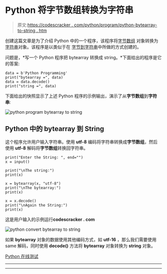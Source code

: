 # Python 将字节数组转换为字符串

> 原文:[https://codescracker . com/python/program/python-bytearray-to-string . htm](https://codescracker.com/python/program/python-bytearray-to-string.htm)

创建这篇文章是为了介绍 Python 中的一个程序，该程序将[字节数组](/python/python-bytearray.htm) 对象转换为[字符串](/python/python-strings.htm)对象。该程序是以类似于在 [字节到字符串](/python/program/python-bytes-to-string.htm)中所做的方式创建的。

问题是，*写一个 Python 程序把 bytearray 转换成 string。*下面给出的程序是它的答案:

```
data = b'Python Programming'
print("bytearray =", data)
data = data.decode()
print("string =", data)
```

下面给出的快照显示了上述 Python 程序的示例输出，演示了从**字节数组**到**字符串**:

![python program bytearray to string](../Images/d79551698aa7f65a37c1e7bf0efae8b7.png)

## Python 中的 bytearray 到 String

这个程序允许用户输入字符串。使用 **utf-8** 编码将字符串转换成**字节数组**，然后使用 **utf-8** 解码将**字节数组**转换回字符串。

```
print("Enter the String: ", end="")
x = input()

print("\nThe string:")
print(x)

x = bytearray(x, "utf-8")
print("\nThe bytearray:")
print(x)

x = x.decode()
print("\nAgain the String:")
print(x)
```

这是用户输入的示例运行**codescracker . com**

![python convert bytearray to string](../Images/87219674b18c7ad5767a73b3f6fc2763.png)

如果 **bytearray** 对象的数据使用其他编码方式，如 **utf-16** ，那么我们需要使用 same 解码，同时使用 **decode()** 方法将 **bytearray** 对象转换为 **string** 对象。

[Python 在线测试](/exam/showtest.php?subid=10)

* * *

* * *